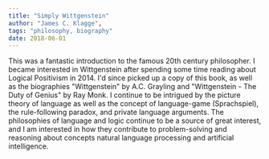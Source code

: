 ```yaml
---
title: "Simply Wittgenstein"
author: "James C. Klagge",
tags: "philosophy, biography"
date: 2018-06-01
---
```


This was a fantastic introduction to the famous 20th century philosopher.
I became interested in Wittgenstein after spending some time reading about
Logical Positivism in 2014. I\'d since picked up a copy of this book, as well
as the biographies "Wittgenstein" by A.C. Grayling and "Wittgenstein - The Duty
of Genius" by Ray Monk. I continue to be intrigued by the picture theory of
language as well as the concept of language-game (Sprachspiel), the rule-following
paradox, and private language arguments. The philosophies of language and logic continue
to be a source of great interest, and I am interested in how they contribute to
problem-solving and reasoning about concepts natural language processing and
artificial intelligence.
